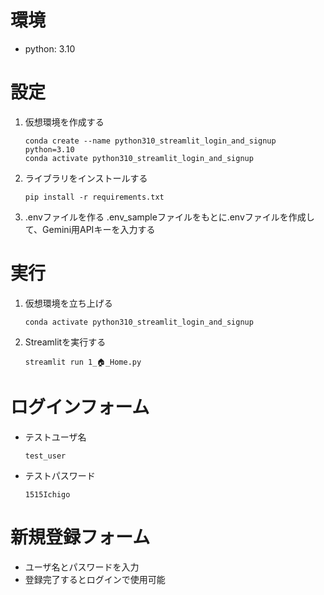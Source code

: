 # 環境
* python: 3.10


# 設定
1. 仮想環境を作成する
    ```
    conda create --name python310_streamlit_login_and_signup python=3.10
    conda activate python310_streamlit_login_and_signup
    ```

2. ライブラリをインストールする 
    ```
    pip install -r requirements.txt
    ```

3. .envファイルを作る
    .env_sampleファイルをもとに.envファイルを作成して、Gemini用APIキーを入力する  


# 実行
1. 仮想環境を立ち上げる
    ```
    conda activate python310_streamlit_login_and_signup
    ```

2. Streamlitを実行する
    ```
    streamlit run 1_🏠_Home.py
    ```


# ログインフォーム
* テストユーザ名
    ```
    test_user
    ```

* テストパスワード
    ```
    1515Ichigo
    ```

# 新規登録フォーム
* ユーザ名とパスワードを入力
* 登録完了するとログインで使用可能